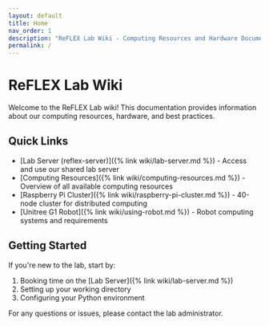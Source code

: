 ```yaml
---
layout: default
title: Home
nav_order: 1
description: "ReFLEX Lab Wiki - Computing Resources and Hardware Documentation"
permalink: /
---
```


# ReFLEX Lab Wiki

Welcome to the ReFLEX Lab wiki! This documentation provides information about our computing resources, hardware, and best practices.

## Quick Links

- [Lab Server (reflex-server)]({% link wiki/lab-server.md %}) - Access and use our shared lab server
- [Computing Resources]({% link wiki/computing-resources.md %}) - Overview of all available computing resources
- [Raspberry Pi Cluster]({% link wiki/raspberry-pi-cluster.md %}) - 40-node cluster for distributed computing
- [Unitree G1 Robot]({% link wiki/using-robot.md %}) - Robot computing systems and requirements

## Getting Started

If you're new to the lab, start by:
1. Booking time on the [Lab Server]({% link wiki/lab-server.md %})
2. Setting up your working directory
3. Configuring your Python environment

For any questions or issues, please contact the lab administrator.
